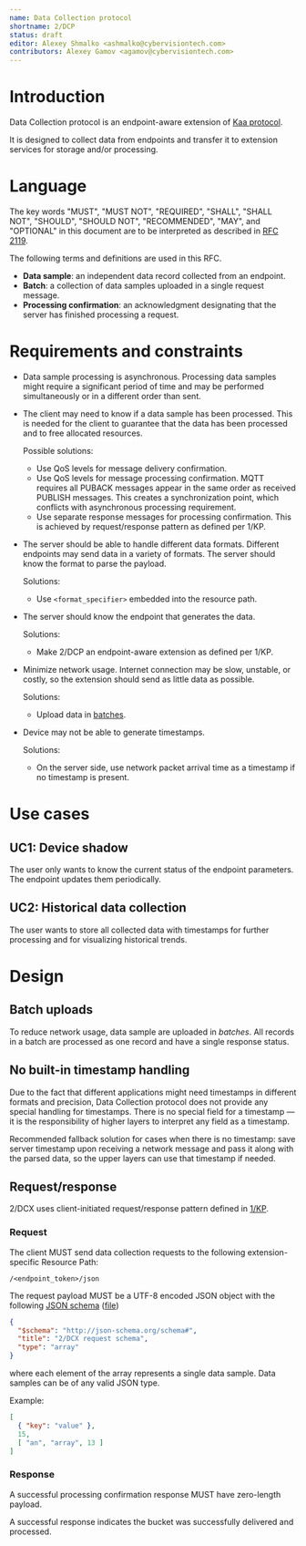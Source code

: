 ```yaml
---
name: Data Collection protocol
shortname: 2/DCP
status: draft
editor: Alexey Shmalko <ashmalko@cybervisiontech.com>
contributors: Alexey Gamov <agamov@cybervisiontech.com>
---
```


<!-- toc -->


# Introduction

Data Collection protocol is an endpoint-aware extension of [Kaa protocol](/0001-kaa-protocol/README.md).

It is designed to collect data from endpoints and transfer it to extension services for storage and/or processing.


# Language

The key words "MUST", "MUST NOT", "REQUIRED", "SHALL", "SHALL NOT", "SHOULD", "SHOULD NOT", "RECOMMENDED", "MAY", and "OPTIONAL" in this document are to be interpreted as described in [RFC 2119](https://tools.ietf.org/html/rfc2119).

The following terms and definitions are used in this RFC.

- **Data sample**: an independent data record collected from an endpoint.
- **Batch**: a collection of data samples uploaded in a single request message.
- **Processing confirmation**: an acknowledgment designating that the server has finished processing a request.


# Requirements and constraints

- Data sample processing is asynchronous.
Processing data samples might require a significant period of time and may be performed simultaneously or in a different order than sent.

- The client may need to know if a data sample has been processed.
This is needed for the client to guarantee that the data has been processed and to free allocated resources.

  Possible solutions:
  - Use QoS levels for message delivery confirmation.
  - Use QoS levels for message processing confirmation.
    MQTT requires all PUBACK messages appear in the same order as received PUBLISH messages.
    This creates a synchronization point, which conflicts with asynchronous processing requirement.
  - Use separate response messages for processing confirmation.
    This is achieved by request/response pattern as defined per 1/KP.

- The server should be able to handle different data formats.
  Different endpoints may send data in a variety of formats. The server should know the format to parse the payload.

  Solutions:
  - Use `<format_specifier>` embedded into the resource path.

- The server should know the endpoint that generates the data.

  Solutions:
  - Make 2/DCP an endpoint-aware extension as defined per 1/KP.

- Minimize network usage.
  Internet connection may be slow, unstable, or costly, so the extension should send as little data as possible.

  Solutions:
  - Upload data in [batches](#Language).

- Device may not be able to generate timestamps.

  Solutions:
  - On the server side, use network packet arrival time as a timestamp if no timestamp is present.


# Use cases


## UC1: Device shadow

The user only wants to know the current status of the endpoint parameters.
The endpoint updates them periodically.


## UC2: Historical data collection

The user wants to store all collected data with timestamps for further processing and for visualizing historical trends.


# Design


## Batch uploads

To reduce network usage, data sample are uploaded in *batches*.
All records in a batch are processed as one record and have a single response status.


## No built-in timestamp handling

Due to the fact that different applications might need timestamps in different formats and precision, Data Collection protocol does not provide any special handling for timestamps.
There is no special field for a timestamp — it is the responsibility of higher layers to interpret any field as a timestamp.

Recommended fallback solution for cases when there is no timestamp: save server timestamp upon receiving a network message and pass it along with the parsed data, so the upper layers can use that timestamp if needed.


## Request/response

2/DCX uses client-initiated request/response pattern defined in [1/KP](/0001-kaa-protocol/#requestresponse-pattern).


### Request

The client MUST send data collection requests to the following extension-specific Resource Path:
```
/<endpoint_token>/json
```

The request payload MUST be a UTF-8 encoded JSON object with the following [JSON schema](http://json-schema.org/) ([file](./request.schema.json))
```json
{
  "$schema": "http://json-schema.org/schema#",
  "title": "2/DCX request schema",
  "type": "array"
}
```
where each element of the array represents a single data sample.
Data samples can be of any valid JSON type.

Example:
```json
[
  { "key": "value" },
  15,
  [ "an", "array", 13 ]
]
```


### Response

A successful processing confirmation response MUST have zero-length payload.

A successful response indicates the bucket was successfully delivered and processed.
